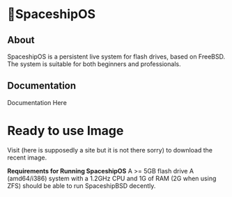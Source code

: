# 🚀SpaceshipOS

<p align="center">
     
</p>

<p align="center">
 
  
</p>

## About

SpaceshipOS is a persistent live system for flash drives, based on FreeBSD. The system is suitable for both beginners and professionals.


## Documentation

Documentation Here


# Ready to use Image
 
 Visit (here is supposedly a site but it is not there sorry) to download the recent image.

**Requirements for Running SpaceshipOS**
A >= 5GB flash drive
A (amd64/i386) system with a 1.2GHz CPU and 1G of RAM (2G when using ZFS) should be able to run SpaceshipBSD decently.
